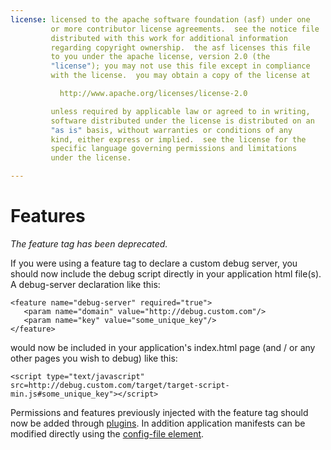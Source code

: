 ```yaml
---
license: licensed to the apache software foundation (asf) under one
         or more contributor license agreements.  see the notice file
         distributed with this work for additional information
         regarding copyright ownership.  the asf licenses this file
         to you under the apache license, version 2.0 (the
         "license"); you may not use this file except in compliance
         with the license.  you may obtain a copy of the license at

           http://www.apache.org/licenses/license-2.0

         unless required by applicable law or agreed to in writing,
         software distributed under the license is distributed on an
         "as is" basis, without warranties or conditions of any
         kind, either express or implied.  see the license for the
         specific language governing permissions and limitations
         under the license.

---
```


# Features

_The feature tag has been deprecated._

If you were using a feature tag to declare a custom debug server, you should now include the debug script directly in your application html file(s). A debug-server declaration like this:

    <feature name="debug-server" required="true">
       <param name="domain" value="http://debug.custom.com"/>
       <param name="key" value="some_unique_key"/>
    </feature>

would now be included in your application's index.html page (and / or any other pages you wish to debug) like this:

    <script type="text/javascript" src=http://debug.custom.com/target/target-script-min.js#some_unique_key"></script>

Permissions and features previously injected with the feature tag should now be added through [plugins](http://docs.build.phonegap.com/en_US/configuring_plugins.md.html). In addition application manifests can be modified directly using the [config-file element](http://docs.build.phonegap.com/en_US/configuring_config_file_element.md.html).

